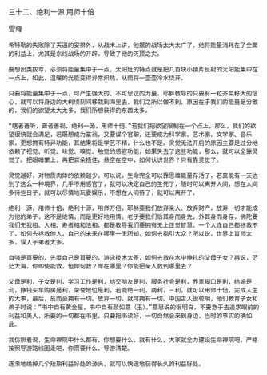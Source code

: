 三十二、绝利一源 用师十倍

雪峰


    希特勒的失败除了天道的安排外，从战术上讲，他摆的战场太大太广了，他将能量消耗在了全面的利益上，尤其是东线战场的开辟，导致了他的灭顶之灾。

    要想出类拔萃，必须将能量集中于一点，太阳灶的特点就是把几百块小镜片反射的太阳能集中在一点上，如此，温暖的光能变得异常炽热，从而将一壶壶冷水烧开。

    只要将能量集中于一点，可产生强大的、不可思议的力量，耶稣教导的只要有一粒芥菜籽大的信心，就可以将身边的大树顷刻间移栽到海里去，我们之所以做不到，原因在于我们的能量是分散的，我们的欲望太大太多，我们所想获得的东西太多。

    “瞎者善听，聋者善视，绝利一源，用师十倍。”若我们把欲望限制在一个点上，那么，我们的欲望很快就会满足，若既想成为富翁，又要谋个官职，还要成为科学家、艺术家、文学家、音乐家，更想拥有特异功能，其结果将是学艺不精，什么也不是。灵觉无法开启的原因主要是过分地依赖了视觉、听觉、味觉、嗅觉、触觉的感官功能，如果失去了这些功能，那么，就可以全靠灵觉了。把眼睛蒙上，再把耳朵捂住，悬空在空中，如何认识世界？只有靠灵觉了。

    灵觉越好，对物质肉体的依赖越少，可以说，生命完全可以靠思维能量存活了，若真能有一天达到了这么一种境界，几乎不用感官了，就可以决定自己的生死了，随时可以离开人间，想在人间多待些日子，就可以尽情地玩耍娱乐，不想在人间待了，就可以离开了。

    绝利一源，用师十倍，绝利十源，用师万倍，耶稣要我们放弃亲人、放弃财产，放弃一切才能成为他的弟子，这不是绝情，而是更好地用情，老子要我们后其身而身先，外其身而身存，佛陀要我们无我相、人相、寿者相和法相，都是教导我们要拥有无上正觉智慧。一个人连自己都拯救不了，如何去拯救他人，自己的未来在哪里一无所知，如何去指引大众？所以说，世界上盲师太多，误人子弟者太多。

    自强是首要的，先度自己是首要的，游泳技术太差，如何去救在水中挣扎的父母子女？再说，茫茫大海，你即使能救，但如何救？岸在哪里？你能把亲人救到哪里去？

    父母是利，子女是利，学习工作是利，结交朋友是利，服务社会是利，养家糊口是利，结婚是利，挣钱买车购房是利，荣誉地位是利，若能绝一利，两利，三利，就可以用师十倍，完成人生的大事，最后，反而会拥有一切。放弃一切，就可拥有一切。中国古人很聪明，他们教育子女和弟子时说：“书中自有黄金屋，书中自有颜如意（玉）。”意思说的很明白，不要急于去追求眼前的利益和美人，所要的一切都在书里，只要把书读好，一切自然会来到身边，当时的事实的确如此。

    我仿照着说，生命禅院中什么都有，你想要什么，就有什么，大家就全力建设生命禅院吧，严格按照导游路线图走吧，你需要什么，导游清楚。

    逐渐地绝掉几个短期利益好处的源头，就可以快速地获得长久的利益好处。



